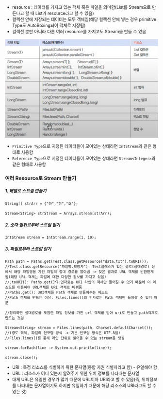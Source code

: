 - resource : 데이터를 가지고 있는 객체 혹은 파일을 의미함(List를 Stream으로 만든다고 할 때 List가 resource라고 할 수 있음)
- 컬렉션 안에 저장되는 데이터는 모두 객체임(해당 컬렉션 안에 넣는 경우 primitive Type도 AutoBoxing되어 객체로 저장됨)
- 컬렉션 뿐만 아니라 다른 여러 resource를 가지고도 Stream을 만들 수 있음

![](../../../README_resources/Pasted%20image%2020231025144629.png)

- `Primitive Type`으로 지정된 데이터들이 모여있는 상태라면 `IntStream`과 같은 형태로 사용함
- `Reference Type`으로 지정된 데이터들이 모여있는 상태라면 `Stream<Integer>`와 같은 형태로 사용함
### 여러 Resource로 Stream 만들기
##### 1. 배열로 스트림 만들기
```
String[] strArr = {"하","히","호"};

Stream<String> strStream = Arrays.stream(strArr);
```
##### 2. 숫자 범위로부터 스트림 얻기
```
IntStream stream = IntStream.range(1, 10);
```
##### 3. 파일로부터 스트림 얻기
```
Path path = Paths.get(Test.class.getResource("data.txt").toURI());
//Test.class.getResource("파일명.확장자"): Test클래스가 있는 경로(상대경로) 상에서 해당 파일명을 가진 파일의 절대 경로를 알아냄 -> 찾은 결과로 URL 객체를 반환받게 됨(해당 URL 객체는 파일에 대한 다양한 정보를 가지고 있음)
//.toURI(): Paths.get()의 인자로는 URI 타입의 객체만 들어갈 수 있기 때문에 이 메소드를 이용하여 URL객체를 URI 객체로 바꿔줌
//Paths.get(): URI객체를 Path 객체로 만들어주는 메소드
//Path 객체를 만드는 이유: Files.lines()의 인자로는 Path 객체만 들어갈 수 있기 때문

//정리하면 절대경로를 포함한 파일 정보를 가진 url 객체를 받아 uri로 만들고 path객체로 만드는 것임

Stream<String> stream = Files.lines(path, Charset.defaultCharset());
//(경로 객체, 파일의 인코딩 방식 -> 기본 인코딩 방식은 UTF-8임)
//Files.lines()를 통해 라인 단위로 읽어올 수 있는 stream을 생성

stream.forEach(line -> System.out.println(line));

stream.close();
```
- URI : 특정 리소스를 식별하기 위한 문자열(통합 자원 식별자라고 함) - 유일해야 함
- URL : 리소스가 어디 있는지 알려주기 위한 위치 정보를 나타내는 문자열
- 대게 URL은 유일한 경우가 많기 때문에 URL이자 URI라고 할 수 있음(즉, 위치정보를 나타내는 문자열이기도 하지만 유일하기 때문에 해당 리소스의 URI라고도 할 수 있는 것)